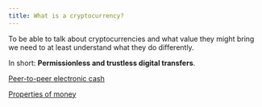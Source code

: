 ```yaml
---
title: What is a cryptocurrency?
---
```


To be able to talk about cryptocurrencies and what value they might bring we need to at least understand what they do differently.

In short: **Permissionless and trustless digital transfers**.

[Peer-to-peer electronic cash](#)

[Properties of money](#)

